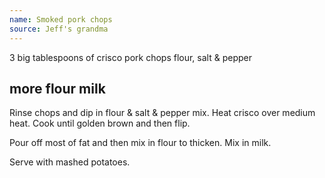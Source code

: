 ```yaml
---
name: Smoked pork chops
source: Jeff's grandma
---
```

3 big tablespoons of crisco
pork chops
flour, salt & pepper

more flour
milk
---
Rinse chops and dip in flour & salt & pepper mix.  Heat crisco over medium heat.  Cook until golden brown and then flip.

Pour off most of fat and then mix in flour to thicken.  Mix in milk.

Serve with mashed potatoes.

